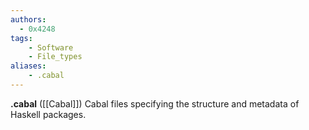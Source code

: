 ```yaml
---
authors:
  - 0x4248
tags:
    - Software
    - File_types
aliases:
    - .cabal
---
```

**.cabal** ([[Cabal]]) Cabal files specifying the structure and metadata of Haskell packages.
